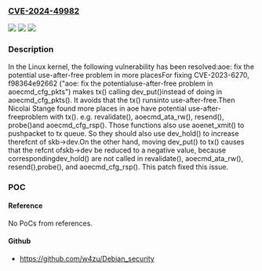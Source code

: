 ### [CVE-2024-49982](https://cve.mitre.org/cgi-bin/cvename.cgi?name=CVE-2024-49982)
![](https://img.shields.io/static/v1?label=Product&message=Linux&color=blue)
![](https://img.shields.io/static/v1?label=Version&message=ad80c34944d7%3C%2012f7b89dd72b%20&color=brighgreen)
![](https://img.shields.io/static/v1?label=Vulnerability&message=n%2Fa&color=brighgreen)

### Description

In the Linux kernel, the following vulnerability has been resolved:aoe: fix the potential use-after-free problem in more placesFor fixing CVE-2023-6270, f98364e92662 ("aoe: fix the potentialuse-after-free problem in aoecmd_cfg_pkts") makes tx() calling dev_put()instead of doing in aoecmd_cfg_pkts(). It avoids that the tx() runsinto use-after-free.Then Nicolai Stange found more places in aoe have potential use-after-freeproblem with tx(). e.g. revalidate(), aoecmd_ata_rw(), resend(), probe()and aoecmd_cfg_rsp(). Those functions also use aoenet_xmit() to pushpacket to tx queue. So they should also use dev_hold() to increase therefcnt of skb->dev.On the other hand, moving dev_put() to tx() causes that the refcnt ofskb->dev be reduced to a negative value, because correspondingdev_hold() are not called in revalidate(), aoecmd_ata_rw(), resend(),probe(), and aoecmd_cfg_rsp(). This patch fixed this issue.

### POC

#### Reference
No PoCs from references.

#### Github
- https://github.com/w4zu/Debian_security

